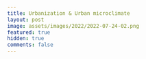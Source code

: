 ```yaml
---
title: Urbanization & Urban microclimate
layout: post
image: assets/images/2022/2022-07-24-02.png
featured: true
hidden: true
comments: false
---
```




